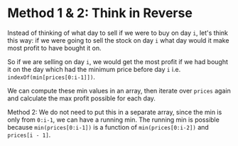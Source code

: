 # Method 1 & 2: Think in Reverse

Instead of thinking of what day to sell if we were to buy on day `i`, let's think this way: if we were going to sell the stock on day `i` what day would it make most profit to have bought it on.

So if we are selling on day `i`, we would get the most profit if we had bought it on the day which had the minimum price before day `i` i.e. `indexOf(min[prices[0:i-1]])`.

We can compute these min values in an array, then iterate over `prices` again and calculate the max profit possible for each day.

Method 2: We do not need to put this in a separate array, since the min is only from `0:i-1`, we can have a running min. The running min is possible because `min(prices[0:i-1])` is a function of `min(prices[0:i-2])` and `prices[i - 1]`.
